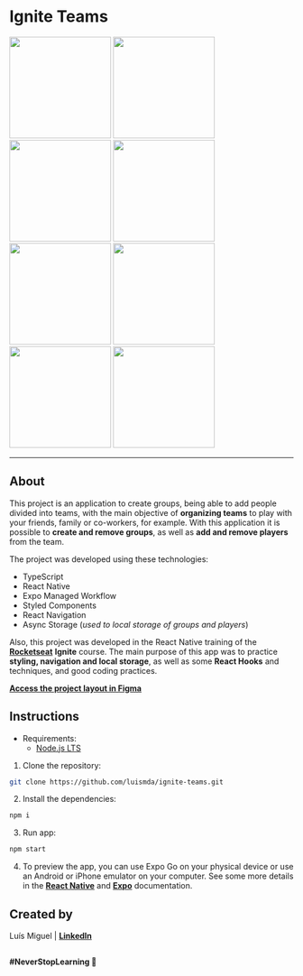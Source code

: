 # Ignite Teams

<img width="180" src="https://github.com/luismda/ignite-teams/assets/88680118/f824a25a-6de0-47b3-a483-60e8b315034f" alt="" />
<img width="180" src="https://github.com/luismda/ignite-teams/assets/88680118/148143b7-5e37-4d5c-b461-24fcd02b7fa0" alt="" />
<img width="180" src="https://github.com/luismda/ignite-teams/assets/88680118/d599dd3d-cec0-4baf-9650-bb687509408f" alt="" />
<img width="180" src="https://github.com/luismda/ignite-teams/assets/88680118/f97bfc0a-dc76-4519-a052-732f703e50d3" alt="" />
<img width="180" src="https://github.com/luismda/ignite-teams/assets/88680118/b3a43f0a-7a2b-487d-ac7e-bdbfa90273cf" alt="" />
<img width="180" src="https://github.com/luismda/ignite-teams/assets/88680118/7b7007da-2ae7-475a-b174-f2a42056e1bd" alt="" />
<img width="180" src="https://github.com/luismda/ignite-teams/assets/88680118/d4e1b0a9-a320-4562-929a-48e9d52be000" alt="" />
<img width="180" src="https://github.com/luismda/ignite-teams/assets/88680118/b1775650-7c9e-48d0-8207-3a4771c610a4" alt="" />

---

## About

This project is an application to create groups, being able to add people divided into teams, with the main objective of **organizing teams** to play with your friends, family or co-workers, for example. With this application it is possible to **create and remove groups**, as well as **add and remove players** from the team. 

The project was developed using these technologies:
- TypeScript
- React Native
- Expo Managed Workflow
- Styled Components
- React Navigation
- Async Storage (*used to local storage of groups and players*)

Also, this project was developed in the React Native training of the [**Rocketseat**](https://github.com/rocketseat-education) **Ignite** course. The main purpose of this app was to practice **styling, navigation and local storage**, as well as some **React Hooks** and techniques, and good coding practices.

[**Access the project layout in Figma**](https://www.figma.com/community/file/1151864427495057381)

## Instructions

- Requirements:
  - [Node.js LTS](https://nodejs.org/en)

1. Clone the repository:

```sh
git clone https://github.com/luismda/ignite-teams.git
```

2. Install the dependencies:

```sh
npm i
```

3. Run app:

```sh
npm start
```

4. To preview the app, you can use Expo Go on your physical device or use an Android or iPhone emulator on your computer. See some more details in the [**React Native**](https://reactnative.dev/docs/environment-setup?guide=quickstart) and [**Expo**](https://docs.expo.dev/get-started/expo-go/) documentation.

## Created by

Luís Miguel | [**LinkedIn**](https://www.linkedin.com/in/luis-miguel-dutra-alves/)

##

**#NeverStopLearning 🚀**
